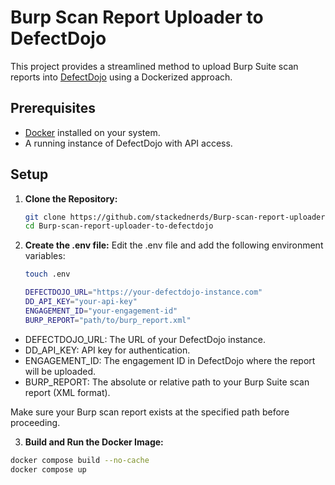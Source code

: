 # Burp Scan Report Uploader to DefectDojo

This project provides a streamlined method to upload Burp Suite scan reports into [DefectDojo](https://github.com/DefectDojo/django-DefectDojo) using a Dockerized approach.

## Prerequisites

- [Docker](https://www.docker.com/) installed on your system.
- A running instance of DefectDojo with API access.

## Setup

1. **Clone the Repository:**

   ```bash
   git clone https://github.com/stackednerds/Burp-scan-report-uploader-to-defectdojo.git
   cd Burp-scan-report-uploader-to-defectdojo
2. **Create the .env file:**
Edit the .env file and add the following environment variables:
   ```bash
   touch .env
   
   DEFECTDOJO_URL="https://your-defectdojo-instance.com"
   DD_API_KEY="your-api-key"
   ENGAGEMENT_ID="your-engagement-id"
   BURP_REPORT="path/to/burp_report.xml"
- DEFECTDOJO_URL: The URL of your DefectDojo instance.
- DD_API_KEY: API key for authentication.
- ENGAGEMENT_ID: The engagement ID in DefectDojo where the report will be uploaded.
- BURP_REPORT: The absolute or relative path to your Burp Suite scan report (XML format).

 Make sure your Burp scan report exists at the specified path before proceeding.
 
 3. **Build and Run the Docker Image:**

   ```bash
   docker compose build --no-cache
   docker compose up
